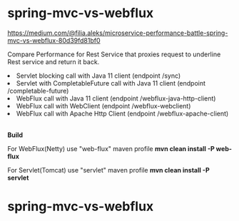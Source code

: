 # spring-mvc-vs-webflux

https://medium.com/@filia.aleks/microservice-performance-battle-spring-mvc-vs-webflux-80d39fd81bf0

Compare Performance for Rest Service that proxies request to underline Rest service and return it back.
<un>
<li> Servlet blocking call with Java 11 client (endpoint /sync) </li>
<li> Servlet with CompletableFuture call with Java 11 client (endpoint /completable-future) </li>
<li> WebFlux call with Java 11 client (endpoint /webflux-java-http-client) </li>
<li> WebFlux call with WebClient (endpoint /webflux-webclient) </li>
<li> WebFlux call with Apache Http Client (endpoint /webflux-apache-client) </li>
</un>
<br>

**Build**

For WebFlux(Netty) use "web-flux" maven profile
**mvn clean install -P web-flux**

For Servlet(Tomcat) use "servlet" maven profile
**mvn clean install -P servlet**
# spring-mvc-vs-webflux
